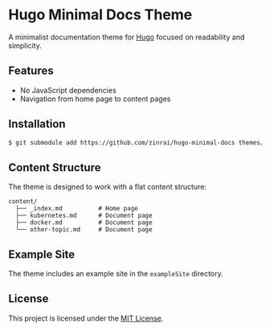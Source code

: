 # Hugo Minimal Docs Theme

A minimalist documentation theme for [Hugo](https://gohugo.io/) focused on readability and simplicity.

## Features

- No JavaScript dependencies
- Navigation from home page to content pages

## Installation

```bash
$ git submodule add https://github.com/zinrai/hugo-minimal-docs themes/minimal-docs
```

## Content Structure

The theme is designed to work with a flat content structure:

```
content/
  ├── _index.md          # Home page
  ├── kubernetes.md      # Document page
  ├── docker.md          # Document page
  └── other-topic.md     # Document page
```

## Example Site

The theme includes an example site in the `exampleSite` directory.

## License

This project is licensed under the [MIT License](./LICENSE).
